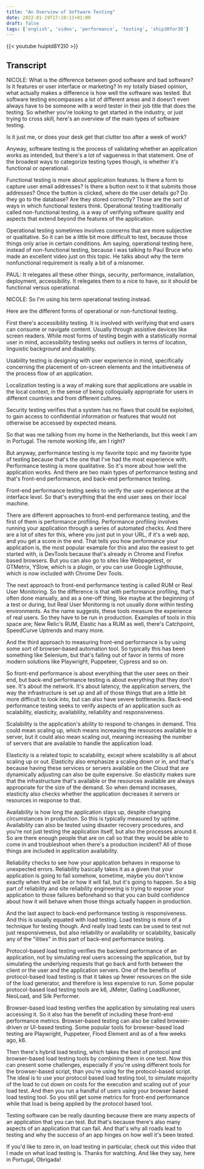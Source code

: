 ```yaml
---
title: "An Overview of Software Testing"
date: 2022-01-19T17:10:11+01:00
draft: false
tags: ['english', 'video', 'performance', 'testing', 'ship30for30']
---
```


{{< youtube huiptd8Y2I0 >}}

## Transcript

NICOLE: What is the difference between good software and bad software? Is it features or user interface or marketing? In my totally biased opinion, what actually makes a difference is how well the software was tested. But software testing encompasses a lot of different areas and it doesn't even always have to be someone with a word tester in their job title that does the testing. So whether you're looking to get started in the industry, or just trying to cross skill, here's an overview of the main types of software testing. 

Is it just me, or does your desk get that clutter too after a week of work? 

Anyway, software testing is the process of validating whether an application works as intended, but there's a lot of vagueness in that statement. One of the broadest ways to categorize testing types though, is whether it's functional or operational. 

Functional testing is more about application features. Is there a form to capture user email addresses? Is there a button next to it that submits those addresses? Once the button is clicked, where do the user details go? Do they go to the database? Are they stored correctly? Those are the sort of ways in which functional testers think. Operational testing traditionally called non-functional testing, is a way of verifying software quality and aspects that extend beyond the features of the application. 

Operational testing sometimes involves concerns that are more subjective or qualitative. So it can be a little bit more difficult to test, because those things only arise in certain conditions. Am saying, operational testing here, instead of non-functional testing, because I was talking to Paul Bruce who made an excellent video just on this topic. He talks about why the term nonfunctional requirement is really a bit of a misnomer.

PAUL: It relegates all these other things, security, performance, installation, deployment, accessibility. It relegates them to a nice to have, so it should be functional versus operational.

NICOLE: So I'm using his term operational testing instead. 

Here are the different forms of operational or non-functional testing. 

First there's accessibility testing. It is involved with verifying that end users can consume or navigate content. Usually through assistive devices like screen readers. While most forms of testing begin with a statistically normal user in mind, accessibility testing seeks out outliers in terms of location, linguistic background and disability. 

Usability testing is designing with user experience in mind, specifically concerning the placement of on-screen elements and the intuitiveness of the process flow of an application. 

Localization testing is a way of making sure that applications are usable in the local context, in the sense of being colloquially appropriate for users in different countries and from different cultures. 

Security testing verifies that a system has no flaws that could be exploited, to gain access to confidential information or features that would not otherwise be accessed by expected means. 

So that was me talking from my home in the Netherlands, but this week I am in Portugal. The remote working life, am I right? 

But anyway, performance testing is my favorite topic and my favorite type of testing because that's the one that I've had the most experience with. Performance testing is more qualitative. So it's more about how well the application works. And there are two main types of performance testing and that's front-end performance, and back-end performance testing. 

Front-end performance testing seeks to verify the user experience at the interface level. So that's everything that the end user sees on their local machine. 

There are different approaches to front-end performance testing, and the first of them is performance profiling. Performance profiling involves running your application through a series of automated checks. And there are a lot of sites for this, where you just put in your URL, if it's a web app, and you get a score in the end. That tells you how performance your application is, the most popular example for this and also the easiest to get started with, is DevTools because that's already in Chrome and Firefox based browsers. But you can also go to sites like Webpagetest, or GTMetrix, YSlow, which is a plugin, or you can use Google Lighthouse, which is now included with Chrome Dev Tools. 

The next approach to front-end performance testing is called RUM or Real User Monitoring. So the difference is that with performance profiling, that's often done manually, and as a one-off thing, like maybe at the beginning of a test or during, but Real User Monitoring is not usually done within testing environments. As the name suggests, these tools measure the experience of real users. So they have to be run in production. Examples of tools in this space are; New Relic's RUM, Elastic has a RUM as well, there's Catchpoint, SpeedCurve Uptrends and many more. 

And the third approach to measuring front-end performance is by using some sort of browser-based automation tool. So typically this has been something like Selenium, but that's falling out of favor in terms of more modern solutions like Playwright, Puppeteer, Cypress and so on. 

So front-end performance is about everything that the user sees on their end, but back-end performance testing is about everything that they don't see. It's about the network. It's about latency, the application servers, the way the infrastructure is set up and all of those things that are a little bit more difficult to look into, but can also have severe bottlenecks. Back-end performance testing seeks to verify aspects of an application such as scalability, elasticity, availability, reliability and responsiveness. 

Scalability is the application's ability to respond to changes in demand. This could mean scaling up, which means increasing the resources available to a server, but it could also mean scaling out, meaning increasing the number of servers that are available to handle the application load. 

Elasticity is a related topic to scalability, except where scalability is all about scaling up or out. Elasticity also emphasize a scaling down or in, and that's because having these services or servers available on the Cloud that are dynamically adjusting can also be quite expensive. So elasticity makes sure that the infrastructure that's available or the resources available are always appropriate for the size of the demand. So when demand increases, elasticity also checks whether the application decreases it servers or resources in response to that. 

Availability is how long the application stays up, despite changing circumstances in production. So this is typically measured by uptime. Availability can also be tested using disaster recovery procedures, and you're not just testing the application itself, but also the processes around it. So are there enough people that are on call so that they would be able to come in and troubleshoot when there's a production incident? All of those things are included in application availability. 

Reliability checks to see how your application behaves in response to unexpected errors. Reliability basically takes it as a given that your application is going to fail somehow, sometime, maybe you don't know exactly when that will be or how it will fail, but it's going to happen. So a big part of reliability and site reliability engineering is trying to expose your application to those failures beforehand so that you can build confidence about how it will behave when those things actually happen in production. 

And the last aspect to back-end performance testing is responsiveness. And this is usually equated with load testing. Load testing is more of a technique for testing though. And really load tests can be used to test not just responsiveness, but also reliability or availability or scalability, basically any of the "ilities" in this part of back-end performance testing. 

Protocol-based load testing verifies the backend performance of an application, not by simulating real users accessing the application, but by simulating the underlying requests that go back and forth between the client or the user and the application servers. One of the benefits of protocol-based load testing is that it takes up fewer resources on the side of the load generator, and therefore is less expensive to run. Some popular protocol-based load testing tools are k6, JMeter, Gatling LoadRunner, NeoLoad, and Silk Performer. 

Browser-based load testing verifies the application by simulating real users accessing it. So it also has the benefit of including these front-end performance metrics. Browser-based testing can also be called browser-driven or UI-based testing. Some popular tools for browser-based load testing are Playwright, Puppeteer, Flood Element and as of a few weeks ago, k6. 

Then there's hybrid load testing, which takes the best of protocol and browser-based load testing tools by combining them in one test. Now this can present some challenges, especially if you're using different tools for the browser-based script, than you're using for the protocol-based script. The ideal is to use your protocol based load testing tool, to simulate majority of the load to cut down on costs for the execution and scaling out of your load test. And then you run a handful of users using your browser based load testing tool. So you still get some metrics for front-end performance while that load is being applied by the protocol based tool. 

Testing software can be really daunting because there are many aspects of an application that you can test. But that's because there's also many aspects of an application that can fail. And that's why all roads lead to testing and why the success of an app hinges on how well it's been tested. 

If you'd like to zero in, on load testing in particular, check out this video that I made on what load testing is. Thanks for watching. And like they say, here in Portugal, Obrigada!
